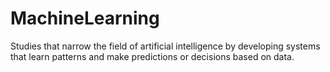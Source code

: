 # MachineLearning
Studies that narrow the field of artificial intelligence by developing systems that learn patterns and make predictions or decisions based on data.
